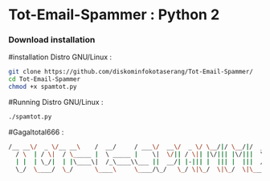 # Tot-Email-Spammer : Python 2

### Download installation ####

#installation Distro GNU/Linux :

```sh
git clone https://github.com/diskominfokotaserang/Tot-Email-Spammer/
cd Tot-Email-Spammer
chmod +x spamtot.py
```

#Running Distro GNU/Linux :

```sh
./spamtot.py
```

#Gagaltotal666 :

```sh
/__ __\/  _ \/__ __\    /  __/     / ___\/  __\/  _ \/ \__/|/ \__/|/  __//  __\
  / \  | / \|  / \_____ |  \ _____ |    \|  \/|| / \|| |\/||| |\/|||  \  |  \/|
  | |  | \_/|  | |\____\|  /_\____\\___ ||  __/| |-||| |  ||| |  |||  /_ |    /
  \_/  \____/  \_/      \____\     \____/\_/   \_/ \|\_/  \|\_/  \|\____\\_/\_\

```
